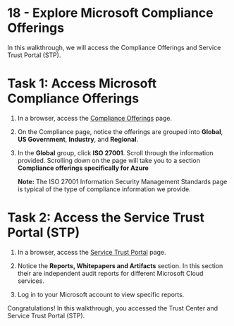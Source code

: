 # 18 - Explore Microsoft Compliance Offerings

In this walkthrough, we will access the Compliance Offerings and Service Trust Portal (STP).

# Task 1: Access Microsoft Compliance Offerings

1. In a browser, access the [Compliance Offerings](https://docs.microsoft.com/en-us/compliance/regulatory/offering-home) page.

2. On the Compliance page, notice the offerings are grouped into **Global**, **US Government**, **Industry**, and **Regional**.

3. In the **Global** group, click **ISO 27001**. Scroll through the information provided. Scrolling down on the page will take you to a section **Compliance offerings specifically for Azure** 

    **Note:** The ISO 27001 Information Security Management Standards page is typical of the type of compliance information we provide.

# Task 2: Access the Service Trust Portal (STP)

1. In a browser, access the [Service Trust Portal](https://servicetrust.microsoft.com/) page.

2. Notice the **Reports, Whitepapers and Artifacts** section. In this section their are independent audit reports for different Microsoft Cloud services.
 
3. Log in to your Microsoft account to view specific reports.

Congratulations! In this walkthrough, you accessed the Trust Center and Service Trust Portal (STP).
